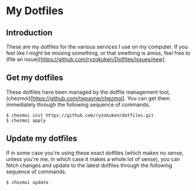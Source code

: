 # My Dotfiles

## Introduction

These are my dotfiles for the various services I use on my computer. If you
feel like I might be missing something, or that smething is amiss, feel free to
(file an issue)[https://github.com/ryzokuken/Dotfiles/issues/new].

## Get my dotfiles

These dotfiles have been managed by the dotfile management tool,
(chezmoi)[https://github.com/twpayne/chezmoi]. You can get them immediately
through the following sequence of commands.

```shell
$ chezmoi init https://github.com/ryzokuken/dotfiles.git
$ chezmoi apply
```

## Update my dotfiles

If in some case you're using these exact dotfiles (which makes no sense, unless
you're me, in which case it makes a whole lot of sense), you can fetch changes
and update to the latest dotfiles through the following sequence of commands.

```shell
$ chezmoi update
```
